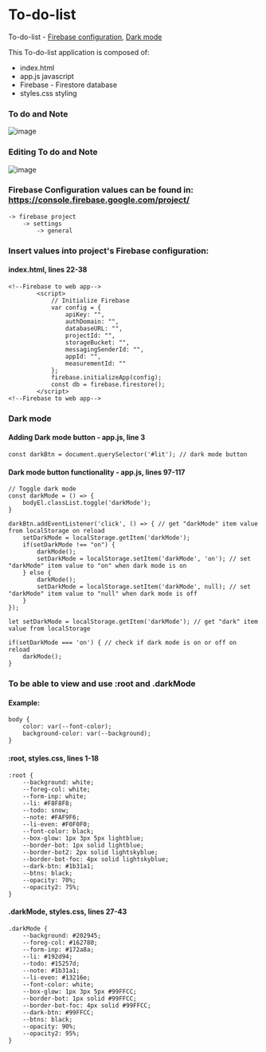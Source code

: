# To-do-list
To-do-list - [Firebase configuration](https://github.com/jeremiahtorralba/To-do-list/blob/main/README.md#firebase-configuration-values-can-be-found-in-httpsconsolefirebasegooglecomproject), [Dark mode](https://github.com/jeremiahtorralba/To-do-list/blob/main/README.md#dark-mode)

This To-do-list application is composed of:
* index.html
* app.js javascript
* Firebase - Firestore database
* styles.css styling

### To do and Note
![image](https://user-images.githubusercontent.com/28037427/217951086-1f137a2b-56ed-4ce7-8b13-c171e59773a8.png)

### Editing To do and Note
![image](https://user-images.githubusercontent.com/28037427/217951109-df875069-7aff-493a-87de-0c01fd3fd0b3.png)

### Firebase Configuration values can be found in: https://console.firebase.google.com/project/<PROJECTNAME>
	-> firebase project 
		-> settings
			-> general
### Insert values into project's Firebase configuration:
#### index.html, lines 22-38
```
<!--Firebase to web app-->
        <script>
            // Initialize Firebase
            var config = {
                apiKey: "",
                authDomain: "",
                databaseURL: "",
                projectId: "",
                storageBucket: "",
                messagingSenderId: "",
                appId: "",
                measurementId: ""
            };
            firebase.initializeApp(config);
            const db = firebase.firestore();           
        </script>
<!--Firebase to web app-->
```

### Dark mode
#### Adding Dark mode button - app.js, line 3
```
const darkBtn = document.querySelector('#lit'); // dark mode button
```
#### Dark mode button functionality - app.js, lines 97-117
```
// Toggle dark mode
const darkMode = () => {
    bodyEl.classList.toggle('darkMode');
}

darkBtn.addEventListener('click', () => { // get "darkMode" item value from localStorage on reload
    setDarkMode = localStorage.getItem('darkMode');
    if(setDarkMode !== "on") {
        darkMode();
        setDarkMode = localStorage.setItem('darkMode', 'on'); // set "darkMode" item value to "on" when dark mode is on
    } else {
        darkMode();
        setDarkMode = localStorage.setItem('darkMode', null); // set "darkMode" item value to "null" when dark mode is off
    }
});

let setDarkMode = localStorage.getItem('darkMode'); // get "dark" item value from localStorage

if(setDarkMode === 'on') { // check if dark mode is on or off on reload
    darkMode();
}
```

### To be able to view and use :root and .darkMode
#### Example:
```
body {
    color: var(--font-color);
    background-color: var(--background);
} 
```
#### :root, styles.css, lines 1-18
```
:root {
    --background: white;
    --foreg-col: white;
    --form-inp: white;
    --li: #F8F8F8;
    --todo: snow;
    --note: #FAF9F6;
    --li-even: #F0F0F0; 
    --font-color: black;
    --box-glow: 1px 3px 5px lightblue;
    --border-bot: 1px solid lightblue;
    --border-bot2: 2px solid lightskyblue;
    --border-bot-foc: 4px solid lightskyblue;
    --dark-btn: #1b31a1;
    --btns: black;
    --opacity: 70%;
    --opacity2: 75%;
}
```
#### .darkMode, styles.css, lines 27-43
```
.darkMode {
    --background: #202945;
    --foreg-col: #162780;
    --form-inp: #172a8a;
    --li: #192d94;
    --todo: #15257d;
    --note: #1b31a1;
    --li-even: #13216e;
    --font-color: white;
    --box-glow: 1px 3px 5px #99FFCC;
    --border-bot: 1px solid #99FFCC;
    --border-bot-foc: 4px solid #99FFCC;
    --dark-btn: #99FFCC;
    --btns: black;
    --opacity: 90%;
    --opacity2: 95%;
}
```
